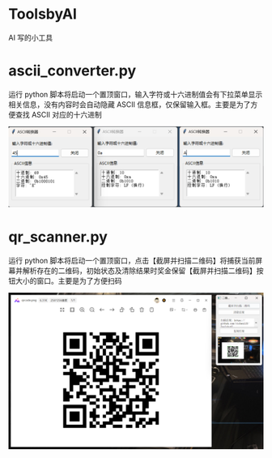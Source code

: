 # ToolsbyAI
AI 写的小工具

# ascii_converter.py

运行 python 脚本将启动一个置顶窗口，输入字符或十六进制值会有下拉菜单显示相关信息，没有内容时会自动隐藏 ASCII 信息框，仅保留输入框。主要是为了方便查找 ASCII 对应的十六进制

![image-20250510222426395](./img/image-20250510222426395.png)

# qr_scanner.py

运行 python 脚本将启动一个置顶窗口，点击【截屏并扫描二维码】将捕获当前屏幕并解析存在的二维码，初始状态及清除结果时奖金保留【截屏并扫描二维码】按钮大小的窗口。主要是为了方便扫码

![image-20250510222647483](./img/image-20250510222647483.png)

